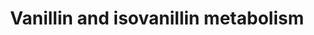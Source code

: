 ---
annotations:
- id: PW:0000496
  parent: classic metabolic pathway
  type: Pathway Ontology
  value: exogenous pathway
- id: PW:0000282
  parent: classic metabolic pathway
  type: Pathway Ontology
  value: benzoate degradation pathway
authors:
- Andra
- Egonw
- MaintBot
- DeSl
description: Proposed metabolic pathways of vanillin and isovanillin in rat.
last-edited: 2019-10-31
organisms:
- Rattus norvegicus
redirect_from:
- /index.php/Pathway:WP4501
- /instance/WP4501
- /instance/WP4501_r107729
revision: r107729
schema-jsonld:
- '@context': https://schema.org/
  '@id': https://wikipathways.github.io/pathways/WP4501.html
  '@type': Dataset
  creator:
    '@type': Organization
    name: WikiPathways
  description: Proposed metabolic pathways of vanillin and isovanillin in rat.
  keywords:
  - ' isovanillyl alcohol'
  - 4-methylcatechol
  - 4-methylguaiacol
  - AO
  - Aldehyde dehydrogenases
  - Catechol
  - Guaiacol
  - Isovanillic acid
  - Protocatechuic acid
  - Vanilloylglycine
  - isovanillin
  - vanillic acid
  - vanillin
  - vanillyl alcohol
  license: CC0
  name: Vanillin and isovanillin metabolism
seo: CreativeWork
title: Vanillin and isovanillin metabolism
wpid: WP4501
---